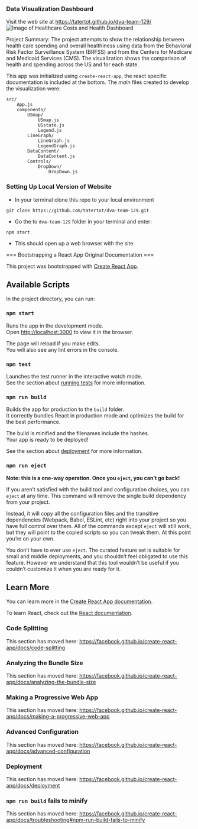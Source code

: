 ### Data Visualization Dashboard

Visit the web site at https://tatertot.github.io/dva-team-129/
![Image of Healthcare Costs and Health Dashboard](/public/dva-us.png)

Project Summary: The project attempts to show the relationship between health care spending and overall healthiness
using data from the Behavioral Risk Factor Surveillance System (BRFSS) and from the Centers for Medicare and Medicaid
Services (CMS). The visualization shows the comparison of health and spending across the US and for each state.

This app was initialized using `create-react-app`, the react specific documentation is included at the bottom.
The *main* files created to develop the visualization were:

```
src/
    App.js
    components/
        USmap/
            USmap.js
            USstate.js
            Legend.js
        LineGraph/
            LineGraph.js
            LegendGraph.js
        DataContent/
            DataContent.js
        Controls/
            DropDown/
                DropDown.js
```

### Setting Up Local Version of Website

* In your terminal clone this repo to your local environment

```
git clone https://github.com/tatertot/dva-team-129.git

```

* Go the to `dva-team-129` folder in your terminal and enter:

```
npm start

```

* This should open up a web browser with the site


=== Bootstrapping a React App Original Documentation ===

This project was bootstrapped with [Create React App](https://github.com/facebook/create-react-app).

## Available Scripts

In the project directory, you can run:

### `npm start`

Runs the app in the development mode.<br>
Open [http://localhost:3000](http://localhost:3000) to view it in the browser.

The page will reload if you make edits.<br>
You will also see any lint errors in the console.

### `npm test`

Launches the test runner in the interactive watch mode.<br>
See the section about [running tests](https://facebook.github.io/create-react-app/docs/running-tests) for more information.

### `npm run build`

Builds the app for production to the `build` folder.<br>
It correctly bundles React in production mode and optimizes the build for the best performance.

The build is minified and the filenames include the hashes.<br>
Your app is ready to be deployed!

See the section about [deployment](https://facebook.github.io/create-react-app/docs/deployment) for more information.

### `npm run eject`

**Note: this is a one-way operation. Once you `eject`, you can’t go back!**

If you aren’t satisfied with the build tool and configuration choices, you can `eject` at any time. This command will remove the single build dependency from your project.

Instead, it will copy all the configuration files and the transitive dependencies (Webpack, Babel, ESLint, etc) right into your project so you have full control over them. All of the commands except `eject` will still work, but they will point to the copied scripts so you can tweak them. At this point you’re on your own.

You don’t have to ever use `eject`. The curated feature set is suitable for small and middle deployments, and you shouldn’t feel obligated to use this feature. However we understand that this tool wouldn’t be useful if you couldn’t customize it when you are ready for it.

## Learn More

You can learn more in the [Create React App documentation](https://facebook.github.io/create-react-app/docs/getting-started).

To learn React, check out the [React documentation](https://reactjs.org/).

### Code Splitting

This section has moved here: https://facebook.github.io/create-react-app/docs/code-splitting

### Analyzing the Bundle Size

This section has moved here: https://facebook.github.io/create-react-app/docs/analyzing-the-bundle-size

### Making a Progressive Web App

This section has moved here: https://facebook.github.io/create-react-app/docs/making-a-progressive-web-app

### Advanced Configuration

This section has moved here: https://facebook.github.io/create-react-app/docs/advanced-configuration

### Deployment

This section has moved here: https://facebook.github.io/create-react-app/docs/deployment

### `npm run build` fails to minify

This section has moved here: https://facebook.github.io/create-react-app/docs/troubleshooting#npm-run-build-fails-to-minify
